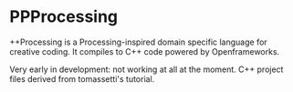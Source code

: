 # PPProcessing
++Processing is a Processing-inspired domain specific language for creative coding. It compiles to C++ code powered by Openframeworks.

Very early in development: not working at all at the moment. C++ project files derived from tomassetti's tutorial.